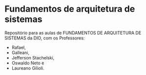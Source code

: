 # Fundamentos de arquitetura de sistemas

Repositório para as aulas de FUNDAMENTOS DE ARQUITETURA DE SISTEMAS da DIO, com os Professores:
* Rafael,
* Galleani,
* Jefferson Stachelski,
* Oswaldo Neto e
* Laureano Gilioli.
